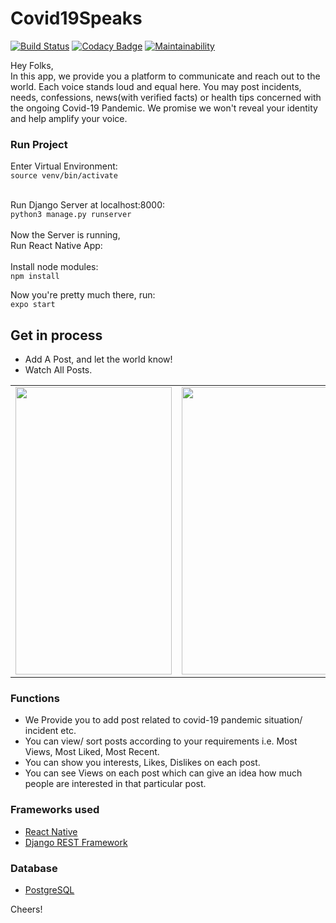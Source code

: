 # Covid19Speaks

[![Build Status](https://travis-ci.org/rob729/Minimal_ToDo.svg?branch=master)](https://travis-ci.org/rob729/Minimal_ToDo)
[![Codacy Badge](https://api.codacy.com/project/badge/Grade/346c2ba7d2d841a48fc83734e3d2d682)](https://app.codacy.com/app/rob729/Minimal_ToDo?utm_source=github.com&utm_medium=referral&utm_content=rob729/Minimal_ToDo&utm_campaign=Badge_Grade_Dashboard)
[![Maintainability](https://api.codeclimate.com/v1/badges/c462858751a234cdcd08/maintainability)](https://codeclimate.com/github/rob729/Minimal_ToDo/maintainability)

Hey Folks, <br />
In this app, we provide you a platform to communicate and reach out to the world. Each voice stands loud and equal here.
You may post incidents, needs,  confessions, news(with verified facts) or health tips concerned with the ongoing Covid-19 Pandemic. 
We promise we won't reveal your identity and help amplify your voice.

### Run Project
Enter Virtual Environment:
<br/>
`source venv/bin/activate`
<br/> <br/>

Run Django Server at localhost:8000:
<br/>
`python3 manage.py runserver`
<br /> <br />
Now the Server is running, 
<br/>
Run React Native App:
<br/> <br />
Install node modules:
<br />
`npm install`
<br />

Now you're pretty much there, run:
<br />
`expo start`

## Get in process

* Add A Post, and let the world know!
* Watch All Posts.
<table>
        <tr>
<td><img src = "https://user-images.githubusercontent.com/35291991/84573708-df9a1f80-adbf-11ea-8707-2b1640f479ed.jpeg" height = "460" width="250"></td>
<td><img src = "https://user-images.githubusercontent.com/35291991/84573715-f0e32c00-adbf-11ea-9641-d6a292003b28.jpeg" height = "460" width="250"></td>
        </tr>
</table> 

### Functions
* We Provide you to add post related to covid-19 pandemic situation/ incident etc.
* You can view/ sort posts according to your requirements i.e. Most Views, Most Liked, Most Recent.
* You can show you interests, Likes, Dislikes on each post.
* You can see Views on each post which can give an idea how much people are interested in that particular post.


### Frameworks used
* [React Native](https://reactnative.dev/docs/getting-started)
* [Django REST Framework](https://www.django-rest-framework.org/)
### Database
* [PostgreSQL](https://www.postgresql.org/docs/)

Cheers!
